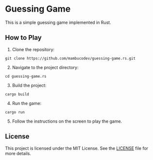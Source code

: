 # Guessing Game

This is a simple guessing game implemented in Rust.

## How to Play

1. Clone the repository:
  ```
  git clone https://github.com/mambucodev/guessing-game.rs.git
  ```

2. Navigate to the project directory:
  ```
  cd guessing-game.rs
  ```

3. Build the project:
  ```
  cargo build
  ```

4. Run the game:
  ```
  cargo run
  ```

5. Follow the instructions on the screen to play the game.

## License

This project is licensed under the MIT License. See the [LICENSE](LICENSE) file for more details.
